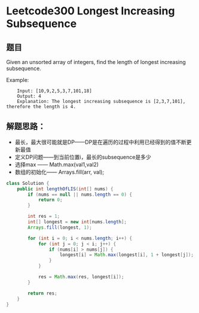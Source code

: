 # Leetcode300 Longest Increasing Subsequence
## 题目
Given an unsorted array of integers, find the length of longest increasing subsequence.

Example:

        Input: [10,9,2,5,3,7,101,18]
        Output: 4
        Explanation: The longest increasing subsequence is [2,3,7,101], therefore the length is 4.
## 解题思路：
   * 最长，最大很可能就是DP——DP是在遍历的过程中利用已经得到的值不断更新最值
   * 定义DP问题——到当前位置i，最长的subsequence是多少
   * 选择max —— Math.max(val1,val2)
   * 数组的初始化—— Arrays.fill(arr, val);
```java
class Solution {
    public int lengthOfLIS(int[] nums) {
        if (nums == null || nums.length == 0) {
            return 0;
        }

        int res = 1;
        int[] longest = new int[nums.length];
        Arrays.fill(longest, 1);

        for (int i = 0; i < nums.length; i++) {
            for (int j = 0; j < i; j++) {
                if (nums[i] > nums[j]) {
                    longest[i] = Math.max(longest[i], 1 + longest[j]);
                }
            }

            res = Math.max(res, longest[i]);
        }

        return res;
    }
}
